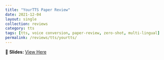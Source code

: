 ```yaml
---
title: "YourTTS Paper Review"
date: 2021-12-04
layout: single
collection: reviews
category: tts
tags: [tts, voice conversion, paper-review, zero-shot, multi-lingual]
permalink: /reviews/tts/yourtts/
---
```


<!-- 📝 **Paper:** Glow-TTS: A Generative Flow for Text-to-Speech Synthesis  
🔍 **Summary:** This paper introduces a **flow-based** model for TTS, improving **robustness** compared to Tacotron. -->

📄 **Slides:** [View Here](https://docs.google.com/presentation/d/1L27l9MASdC-hJkuEMsvsTs5AQXY-eyn0/edit?usp=sharing&ouid=116677507102760525154&rtpof=true&sd=true)

<!-- ![Slide Preview](/images/glow-tts-preview.png) -->
